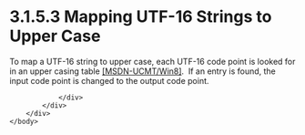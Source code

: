 <html dir="LTR" xmlns:mshelp="http://msdn.microsoft.com/mshelp" xmlns:ddue="http://ddue.schemas.microsoft.com/authoring/2003/5" xmlns:xlink="http://www.w3.org/1999/xlink" xmlns:tool="http://www.microsoft.com/tooltip">
    <head>
        <meta http-equiv="Content-Type" content="text/html; CHARSET=utf-8"></meta>
        <meta name="save" content="history"></meta>
        <title>3.1.5.3 Mapping UTF-16 Strings to Upper Case</title>
        <xml>
            <mshelp:toctitle title="3.1.5.3 Mapping UTF-16 Strings to Upper Case"></mshelp:toctitle>
            <mshelp:rltitle title="[MS-UCODEREF]: Mapping UTF-16 Strings to Upper Case"></mshelp:rltitle>
            <mshelp:keyword index="A" term="1ad259bc-24c4-4f3c-878b-55b8f2f69727"></mshelp:keyword>
            <mshelp:attr name="DCSext.ContentType" value="open specification"></mshelp:attr>
            <mshelp:attr name="AssetID" value="1ad259bc-24c4-4f3c-878b-55b8f2f69727"></mshelp:attr>
            <mshelp:attr name="TopicType" value="kbRef"></mshelp:attr>
            <mshelp:attr name="DCSext.Title" value="[MS-UCODEREF]: Mapping UTF-16 Strings to Upper Case" />
        </xml>
    </head>
    <body>
        <div id="header">
            <h1 class="heading">3.1.5.3 Mapping UTF-16 Strings to Upper Case</h1>
        </div>
        <div id="mainSection">
            <div id="mainBody">
                <div id="allHistory" class="saveHistory"></div>
                <div id="sectionSection0" class="section" name="collapseableSection">
                    

<p>To map a UTF-16 string to upper case, each UTF-16 code point
is looked for in an upper casing table <a href="https://go.microsoft.com/fwlink/?LinkId=239441">[MSDN-UCMT/Win8]</a>.  If
an entry is found, the input code point is changed to the output code point.</p>


                </div>
            </div>
        </div>
    </body>
</html>